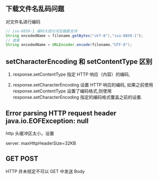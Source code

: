 ## 下载文件名乱码问题
对文件名进行编码
```java
// iso-8859-1 编码大部分浏览器都支持
String encodedName = filename.getBytes("utf-8"),"iso-8859-1");
// 或者
String encodedName = URLEncoder.encode(filename,"UTF-8");

```

## setCharacterEncoding 和 setContentType 区别

1. response.setContentType 指定 HTTP 响应（内容）的编码, 

2. response.setCharacterEncoding 设置 HTTP 响应的编码, 如果之前使用 response.setContentType 设置了编码格式,则使用 response.setCharacterEncoding 指定的编码格式覆盖之前的设置.

## Error parsing HTTP request header java.io.EOFException: null

http 头缓冲区太小，设置 

server. maxHttpHeaderSize=32KB

## GET POST

HTTP 并未规定不可以 GET 中发送 Body